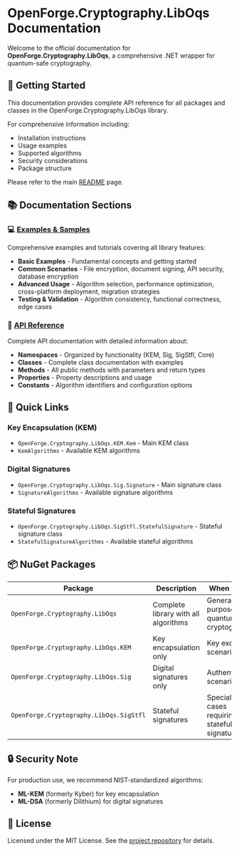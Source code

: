 # OpenForge.Cryptography.LibOqs Documentation

Welcome to the official documentation for **OpenForge.Cryptography.LibOqs**, a comprehensive .NET wrapper for quantum-safe cryptography.

## 🚀 Getting Started

This documentation provides complete API reference for all packages and classes in the OpenForge.Cryptography.LibOqs library.

For comprehensive information including:
- Installation instructions
- Usage examples
- Supported algorithms
- Security considerations
- Package structure

Please refer to the main [README](README.md) page.

## 📚 Documentation Sections

### 💻 [Examples & Samples](samples/README.md)
Comprehensive examples and tutorials covering all library features:
- **Basic Examples** - Fundamental concepts and getting started
- **Common Scenarios** - File encryption, document signing, API security, database encryption
- **Advanced Usage** - Algorithm selection, performance optimization, cross-platform deployment, migration strategies
- **Testing & Validation** - Algorithm consistency, functional correctness, edge cases

### 📖 [API Reference](api/index.md)
Complete API documentation with detailed information about:
- **Namespaces** - Organized by functionality (KEM, Sig, SigStfl, Core)
- **Classes** - Complete class documentation with examples
- **Methods** - All public methods with parameters and return types
- **Properties** - Property descriptions and usage
- **Constants** - Algorithm identifiers and configuration options

## 🎯 Quick Links

### Key Encapsulation (KEM)
- `OpenForge.Cryptography.LibOqs.KEM.Kem` - Main KEM class
- `KemAlgorithms` - Available KEM algorithms

### Digital Signatures
- `OpenForge.Cryptography.LibOqs.Sig.Signature` - Main signature class  
- `SignatureAlgorithms` - Available signature algorithms

### Stateful Signatures
- `OpenForge.Cryptography.LibOqs.SigStfl.StatefulSignature` - Stateful signature class
- `StatefulSignatureAlgorithms` - Available stateful algorithms

## 📦 NuGet Packages

| Package | Description | When to Use |
|---------|-------------|-------------|
| `OpenForge.Cryptography.LibOqs` | Complete library with all algorithms | General purpose quantum-safe cryptography |
| `OpenForge.Cryptography.LibOqs.KEM` | Key encapsulation only | Key exchange scenarios |
| `OpenForge.Cryptography.LibOqs.Sig` | Digital signatures only | Authentication scenarios |
| `OpenForge.Cryptography.LibOqs.SigStfl` | Stateful signatures | Special use cases requiring stateful signatures |

## 🔒 Security Note

For production use, we recommend NIST-standardized algorithms:
- **ML-KEM** (formerly Kyber) for key encapsulation
- **ML-DSA** (formerly Dilithium) for digital signatures

## 📄 License

Licensed under the MIT License. See the [project repository](https://github.com/openforge/liboqs-dotnet) for details.